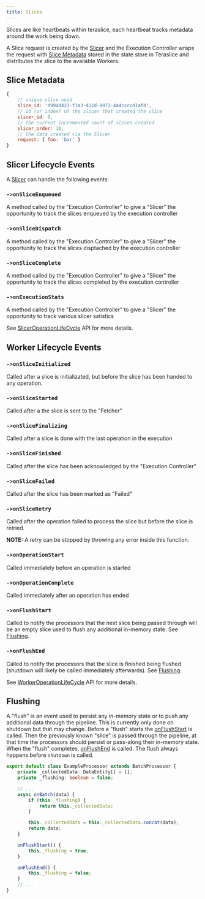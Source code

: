 ```yaml
---
title: Slices
---
```


Slices are like heartbeats within teraslice, each heartbeat tracks metadata around the work being down.

A Slice request is created by the [Slicer](./types-of-operations.md#Slicers) and the Execution Controller wraps the request with [Slice Metadata](#slice-metadata) stored in the state store in Teraslice and distributes the slice to the available Workers.

## Slice Metadata

```js
{
    // unique slice uuid
    slice_id: 'd994d423-f3a3-411d-8973-4a4ccccd1afd',
    // id (or index) of the slicer that created the slice
    slicer_id: 0,
    // the current incremented count of slices created
    slicer_order: 10,
    // the data created via the Slicer
    request: { foo: 'bar' }
}
```

## Slicer Lifecycle Events

A [Slicer](./types-of-operations.md#Slicers) can handle the following events:

### `->onSliceEnqueued`

A method called by the "Execution Controller" to give a "Slicer"
the opportunity to track the slices enqueued by the execution controller

### `->onSliceDispatch`

A method called by the "Execution Controller" to give a "Slicer"
the opportunity to track the slices disptached by the execution controller

### `->onSliceComplete`

A method called by the "Execution Controller" to give a "Slicer"
the opportunity to track the slices completed by the execution controller

### `->onExecutionStats`

A method called by the "Execution Controller" to give a "Slicer"
the opportunity to track various slicer satistics

See [SlicerOperationLifeCycle](../packages/job-components/api/interfaces/interfaces_operation_lifecycle.SlicerOperationLifeCycle.md) API for more details.

## Worker Lifecycle Events

### `->onSliceInitialized`

Called after a slice is initializated, but before the slice has been handed to any operation.

### `->onSliceStarted`

Called after a the slice is sent to the "Fetcher"

### `->onSliceFinalizing`

Called after a slice is done with the last operation in the execution

### `->onSliceFinished`

Called after the slice has been acknowledged by the "Execution Controller"

### `->onSliceFailed`

Called after the slice has been marked as "Failed"

### `->onSliceRetry`

Called after the operation failed to process the slice but before the slice is retried.

**NOTE:** A retry can be stopped by throwing any error inside this function.

### `->onOperationStart`

Called immediately before an operation is started

### `->onOperationComplete`

Called immediately after an operation has ended

### `->onFlushStart`

Called to notify the processors that the next slice being
passed through will be an empty slice used to flush
any additional in-memory state. See [Flushing](#flushing).

### `->onFlushEnd`

Called to notify the processors that the slice is finished being flushed
(shutdown will likely be called immediately afterwards). See [Flushing](#flushing).

See [WorkerOperationLifeCycle](../packages/job-components/api/interfaces/interfaces_operation_lifecycle.WorkerOperationLifeCycle.md) API for more details.

## Flushing

A "flush" is an event used to persist any in-memory state or to push any additional data through the pipeline. This is currently only done on shutdown but that may change. Before a "flush" starts the [onFlushStart](#-onFlushStart) is called. Then the previously known "slice" is passed through the pipeline, at that time the processors should persist or pass-along their in-memory state. When the "flush" completes, [onFlushEnd](#-onFlushEnd) is called. The flush always happens before `shutdown` is called.

<!--DOCUSAURUS_CODE_TABS-->
<!--TypeScript-->
```ts
export default class ExampleProcessor extends BatchProcessor {
    private _collectedData: DataEntity[] = [];
    private _flushing: boolean = false;

    // ...
    async onBatch(data) {
        if (this._flushing) {
            return this._collectedData;
        }

        this._collectedData = this._collectedData.concat(data);
        return data;
    }

    onFlushStart() {
        this._flushing = true;
    }

    onFlushEnd() {
        this._flushing = false;
    }
    // ...
}
```
<!--END_DOCUSAURUS_CODE_TABS-->
